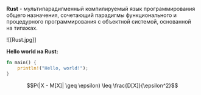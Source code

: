 **Rust** - мультипарадигменный компилируемый язык программирования общего назначения, сочетающий парадигмы функционального и процедурного программирования с объектной системой, основанной на типажах.

![[Rust.jpg]]

**Hello world на Rust:**

```Rust
fn main() {
    println!("Hello, world!");
}
```

$$P(|X - M[X]| \geq \epsilon) \leq \frac{D[X]}{\epsilon^2}$$